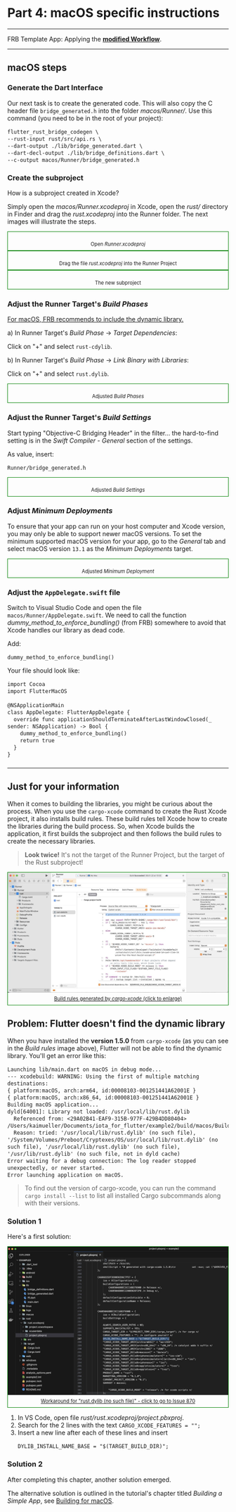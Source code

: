 # Part 4: macOS specific instructions

---

FRB Template App: Applying the **<a href="../frb-example-app">modified Workflow</a>**.

---

## macOS steps

### Generate the Dart Interface

Our next task is to create the generated code. This will also copy the C header file `bridge_generated.h` into the folder _macos/Runner/_. Use this command (you need to be in the root of your project):

```
flutter_rust_bridge_codegen \
--rust-input rust/src/api.rs \
--dart-output ./lib/bridge_generated.dart \
--dart-decl-output ./lib/bridge_definitions.dart \
--c-output macos/Runner/bridge_generated.h
```

### Create the subproject

How is a subproject created in Xcode?

Simply open the _macos/Runner.xcodeproj_ in Xcode, open the _rust/_ directory in Finder and drag the _rust.xcodeproj_ into the Runner folder. The next images will illustrate the steps.

<figure style="margin:0;border: 1px solid green;">
<img src="https://iota-for-flutter.github.io/tutorial/assets/macos_instructions/macos_1.jpg" alt=""><figcaption style="font-size: 0.8em;text-align:center;"><p style="margin: 4px 0 7px 0;">Open <i>Runner.xcodeproj</i></p></figcaption>
</figure>

<figure style="margin:0;border: 1px solid green;">
<img src="https://iota-for-flutter.github.io/tutorial/assets/macos_instructions/macos_2.jpg" alt=""><figcaption style="font-size: 0.8em;text-align:center;"><p style="margin: 4px 0 7px 0;">Drag the file <i>rust.xcodeproj</i> into the Runner Project</p></figcaption>
</figure>

<figure style="margin:0;border: 1px solid green;">
<img src="https://iota-for-flutter.github.io/tutorial/assets/macos_instructions/macos_3.jpg" alt=""><figcaption style="font-size: 0.8em;text-align:center;"><p style="margin: 4px 0 7px 0;">The new subproject</p></figcaption>
</figure>

### Adjust the Runner Target's _Build Phases_

<a href="https://cjycode.com/flutter_rust_bridge/integrate/ios_linking.html" target="_blank">For macOS, FRB recommends to include the dynamic library.</a>

a) In Runner Target's _Build Phase_ -> _Target Dependencies_:

Click on "+" and select `rust-cdylib`.

b) In Runner Target's _Build Phase_ -> _Link Binary with Libraries_:

Click on "+" and select `rust.dylib`.

<figure style="margin:0;border: 1px solid green;">
<img src="https://iota-for-flutter.github.io/tutorial/assets/macos_instructions/macos_4.jpg" alt=""><figcaption style="font-size: 0.8em;text-align:center;"><p style="margin: 4px 0 7px 0;">Adjusted <i>Build Phases</i></p></figcaption>
</figure>

### Adjust the Runner Target's _Build Settings_

Start typing "Objective-C Bridging Header" in the filter... the hard-to-find setting is in the _Swift Compiler - General_ section of the settings.

As value, insert:

```
Runner/bridge_generated.h
```

<figure style="margin:0;border: 1px solid green;">
<img src="https://iota-for-flutter.github.io/tutorial/assets/macos_instructions/macos_5.jpg" alt=""><figcaption style="font-size: 0.8em;text-align:center;"><p style="margin: 4px 0 7px 0;">Adjusted <i>Build Settings</i></p></figcaption>
</figure>

### Adjust _Minimum Deployments_

To ensure that your app can run on your host computer and Xcode version, you may only be able to support newer macOS versions. To set the minimum supported macOS version for your app, go to the _General_ tab and select macOS version `13.1` as the _Minimum Deployments_ target.

<figure style="margin:0;border: 1px solid green;">
<img src="https://iota-for-flutter.github.io/tutorial/assets/macos_instructions/macos_6.jpg" alt=""><figcaption style="font-size: 0.8em;text-align:center;"><p style="margin: 4px 0 7px 0;">Adjusted <i>Minimum Deployment</i></p></figcaption>
</figure>

### Adjust the `AppDelegate.swift` file

Switch to Visual Studio Code and open the file `macos/Runner/AppDelegate.swift`. We need to call the function _dummy_method_to_enforce_bundling()_ (from FRB) somewhere to avoid that Xcode handles our library as dead code.

Add:

```
dummy_method_to_enforce_bundling()
```

Your file should look like:

```
import Cocoa
import FlutterMacOS

@NSApplicationMain
class AppDelegate: FlutterAppDelegate {
  override func applicationShouldTerminateAfterLastWindowClosed(_ sender: NSApplication) -> Bool {
    dummy_method_to_enforce_bundling()
    return true
  }
}
```

###

---

## Just for your information

When it comes to building the libraries, you might be curious about the process. When you use the `cargo-xcode` command to create the Rust Xcode project, it also installs build rules. These build rules tell Xcode how to create the libraries during the build process. So, when Xcode builds the application, it first builds the subproject and then follows the build rules to create the necessary libraries.

> **Look twice!** It's not the target of the Runner Project, but the target of the Rust subproject!

<figure style="margin:0;border: 1px solid green;">
<a href="../../../assets/xcode/macos_build-rules.jpg" target="_blank">
<img src="../../../assets/xcode/macos_build-rules.jpg" alt=""><figcaption style="font-size: 0.8em;text-align:center;"><p style="margin: 4px 0 7px 0;">Build rules generated by <i>cargo-xcode</i> (click to enlarge)</p></figcaption>
</a>
</figure>

## Problem: Flutter doesn't find the dynamic library

When you have installed the **version 1.5.0** from `cargo-xcode` (as you can see in the _Build rules_ image above), Flutter will not be able to find the dynamic library. You'll get an error like this:

```
Launching lib/main.dart on macOS in debug mode...
--- xcodebuild: WARNING: Using the first of multiple matching destinations:
{ platform:macOS, arch:arm64, id:00008103-001251441A62001E }
{ platform:macOS, arch:x86_64, id:00008103-001251441A62001E }
Building macOS application...
dyld[64001]: Library not loaded: /usr/local/lib/rust.dylib
  Referenced from: <29A02B41-EAF9-315B-977F-429B4DD80404> /Users/kaimueller/Documents/iota_for_flutter/example2/build/macos/Build/Products/Debug/example2.app/Contents/MacOS/example2
  Reason: tried: '/usr/local/lib/rust.dylib' (no such file), '/System/Volumes/Preboot/Cryptexes/OS/usr/local/lib/rust.dylib' (no such file), '/usr/local/lib/rust.dylib' (no such file), '/usr/lib/rust.dylib' (no such file, not in dyld cache)
Error waiting for a debug connection: The log reader stopped unexpectedly, or never started.
Error launching application on macOS.
```

> To find out the version of cargo-xcode, you can run the command
> `cargo install --list`
> to list all installed Cargo subcommands along with their versions.

### Solution 1

Here's a first solution:

<figure style="margin:0;border: 1px solid green;">
<a style="width:50%" href="https://github.com/fzyzcjy/flutter_rust_bridge/issues/870" target="_blank">
<img src="../../../assets/dylib_workaround.jpg" alt=""><figcaption style="font-size: 0.8em;text-align:center;"><p style="margin: 4px 0 7px 0;">Workaround for "rust.dylib (no such file)" - click to go to Issue 870</p></figcaption>
</a>
</figure>

1. In VS Code, open file _rust/rust.xcodeproj/project.pbxproj_.
2. Search for the 2 lines with the text `CARGO_XCODE_FEATURES = "";`
3. Insert a new line after each of these lines and insert
   ```
   DYLIB_INSTALL_NAME_BASE = "$(TARGET_BUILD_DIR)";
   ```

### Solution 2

After completing this chapter, another solution emerged.

The alternative solution is outlined in the tutorial's chapter titled _Building a Simple App_, see [Building for macOS](../../../building-a-simple-app/building-for-macos.md).

